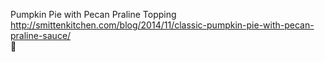 Pumpkin Pie with Pecan Praline Topping	http://smittenkitchen.com/blog/2014/11/classic-pumpkin-pie-with-pecan-praline-sauce/	
਍